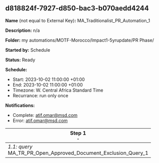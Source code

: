 ## d818824f-7927-d850-bac3-b070aedd4244

**Name** (not equal to External Key)**:** MA_Traditionalist_PR_Automation_1

**Description:** n/a

**Folder:** my automations/MOTF-Morocco/Impact1-5yrupdate/PR Phase/

**Started by:** Schedule

**Status:** Ready

**Schedule:**

* Start: 2023-10-02 11:00:00 +01:00
* End: 2023-10-02 11:00:00 +01:00
* Timezone: W. Central Africa Standard Time
* Recurrance: run only once

**Notifications:**

* Complete: atif.omar@msd.com
* Error: atif.omar@msd.com

| Step 1<br>_<small>-</small>_ |
| --- |
| _1.1: query_<br>MA_TR_PR_Open_Approved_Document_Exclusion_Query_1 |
